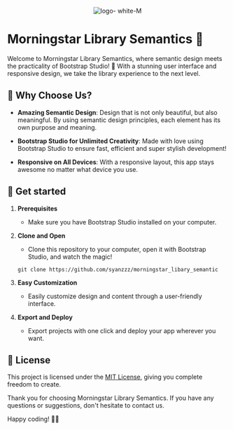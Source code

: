 <p align="center">
   <img src="<img src="https://i.ibb.co/260PBYy/logo-white-M.png" alt="logo- white-M" border="0"></a>
</p>

# Morningstar Library Semantics 🚀

Welcome to Morningstar Library Semantics, where semantic design meets the practicality of Bootstrap Studio! 🌟 With a stunning user interface and responsive design, we take the library experience to the next level.

## 🌈 Why Choose Us?

- **Amazing Semantic Design**: Design that is not only beautiful, but also meaningful. By using semantic design principles, each element has its own purpose and meaning.

- **Bootstrap Studio for Unlimited Creativity**: Made with love using Bootstrap Studio to ensure fast, efficient and super stylish development!

- **Responsive on All Devices**: With a responsive layout, this app stays awesome no matter what device you use.

## 🚀 Get started

1. **Prerequisites**
    - Make sure you have Bootstrap Studio installed on your computer.

2. **Clone and Open**
    - Clone this repository to your computer, open it with Bootstrap Studio, and watch the magic!
    ```
    git clone https://github.com/syanzzz/morningstar_libary_semantic
    ```

3. **Easy Customization**
    - Easily customize design and content through a user-friendly interface.

4. **Export and Deploy**
    - Export projects with one click and deploy your app wherever you want.



## 📜 License

This project is licensed under the [MIT License](LICENSE), giving you complete freedom to create.

Thank you for choosing Morningstar Library Semantics. If you have any questions or suggestions, don't hesitate to contact us.

Happy coding! 🚀✨
